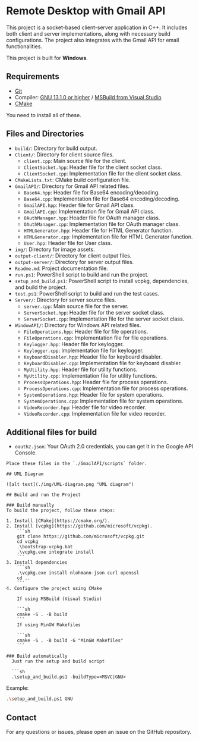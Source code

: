 # Remote Desktop with Gmail API

This project is a socket-based client-server application in C++. It includes both client and server implementations, along with necessary build configurations. The project also integrates with the Gmail API for email functionalities.

This project is built for **Windows**.

## Requirements
- [Git](https://git-scm.com/)
- Compiler: [GNU 13.1.0 or higher](https://github.com/brechtsanders/winlibs_mingw/releases/download/13.1.0-16.0.5-11.0.0-msvcrt-r5/winlibs-x86_64-posix-seh-gcc-13.1.0-mingw-w64msvcrt-11.0.0-r5.7z) / [MSBuild from Visual Studio](https://visualstudio.microsoft.com/)
- [CMake](https://cmake.org/)

You need to install all of these.

## Files and Directories
- `build/`: Directory for build output.
- `Client/`: Directory for client source files.
  - `client.cpp`: Main source file for the client.
  - `ClientSocket.hpp`: Header file for the client socket class.
  - `ClientSocket.cpp`: Implementation file for the client socket class.
- `CMakeLists.txt`: CMake build configuration file.
- `GmailAPI/`: Directory for Gmail API related files.
  - `Base64.hpp`: Header file for Base64 encoding/decoding.
  - `Base64.cpp`: Implementation file for Base64 encoding/decoding.
  - `GmailAPI.hpp`: Header file for Gmail API class.
  - `GmailAPI.cpp`: Implementation file for Gmail API class.
  - `OAuthManager.hpp`: Header file for OAuth manager class.
  - `OAuthManager.cpp`: Implementation file for OAuth manager class.
  - `HTMLGenerator.hpp`: Header file for HTML Generator function.
  - `HTMLGenerator.cpp`: Implementation file for HTML Generator function.
  - `User.hpp`: Header file for User class.
- `img/`: Directory for image assets.
- `output-client/`: Directory for client output files.
- `output-server/`: Directory for server output files.
- `Readme.md`: Project documentation file.
- `run.ps1`: PowerShell script to build and run the project.
- `setup_and_build.ps1`: PowerShell script to install vcpkg, dependencies, and build the project.
- `test.ps1`: PowerShell script to build and run the test cases.
- `Server/`: Directory for server source files.
  - `server.cpp`: Main source file for the server.
  - `ServerSocket.hpp`: Header file for the server socket class.
  - `ServerSocket.cpp`: Implementation file for the server socket class.
- `WindowAPI/`: Directory for Windows API related files.
  - `FileOperations.hpp`: Header file for file operations.
  - `FileOperations.cpp`: Implementation file for file operations.
  - `Keylogger.hpp`: Header file for keylogger.
  - `Keylogger.cpp`: Implementation file for keylogger.
  - `KeyboardDisabler.hpp`: Header file for keyboard disabler.
  - `KeyboardDisabler.cpp`: Implementation file for keyboard disabler.
  - `MyUtility.hpp`: Header file for utility functions.
  - `MyUtility.cpp`: Implementation file for utility functions.
  - `ProcessOperations.hpp`: Header file for process operations.
  - `ProcessOperations.cpp`: Implementation file for process operations.
  - `SystemOperations.hpp`: Header file for system operations.
  - `SystemOperations.cpp`: Implementation file for system operations.
  - `VideoRecorder.hpp`: Header file for video recorder.
  - `VideoRecorder.cpp`: Implementation file for video recorder.

## Additional files for build

- `oauth2.json`: Your OAuth 2.0 credentials, you can get it in the Google API Console.

```
Place these files in the `./GmailAPI/scripts` folder.

## UML Diagram

![alt text](./img/UML-diagram.png "UML diagram")

## Build and run the Project

### Build manually
To build the project, follow these steps:

1. Install [CMake](https://cmake.org/).
2. Install [vcpkg](https://github.com/microsoft/vcpkg).
    ```sh
    git clone https://github.com/microsoft/vcpkg.git
    cd vcpkg
    .\bootstrap-vcpkg.bat
    .\vcpkg.exe integrate install
    ```
3. Install dependencies
    ```sh
    .\vcpkg.exe install nlohmann-json curl openssl
    cd ..
    ```
4. Configure the project using CMake

    If using MSBuild (Visual Studio)

    ```sh
    cmake -S . -B build
    ```
    If using MinGW Makefiles

    ```sh
    cmake -S . -B build -G "MinGW Makefiles"
    ```

### Build automatically
  Just run the setup and build script

  ```sh
  .\setup_and_build.ps1 -buildType=<MSVC|GNU>
  ```
  Example:
   ```sh
  .\setup_and_build.ps1 GNU
  ```

## Contact

For any questions or issues, please open an issue on the GitHub repository.